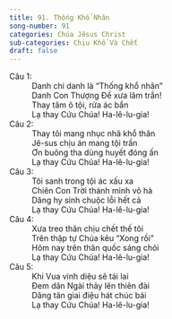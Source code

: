 ```yaml
---
title: 91. Thống Khổ Nhân
song-number: 91
categories: Chúa Jêsus Christ
sub-categories: Chịu Khổ Và Chết
draft: false
---
```

<dl><dt>Câu 1:</dt><dd data-verse="1">Danh chi danh là “Thống khổ nhân” <br/>Danh Con Thượng Đế xưa lâm trần! <br/>Thay tâm ô tội, rửa ác bẩn <br/>Lạ thay Cứu Chúa! Ha-lê-lu-gia! </dd><dt>Câu 2:</dt><dd data-verse="2">Thay tôi mang nhục nhã khổ thân <br/>Jê-sus chịu án mang tội trần <br/>Ơn buông tha dùng huyết đóng ấn <br/>Lạ thay Cứu Chúa! Ha-lê-lu-gia! </dd><dt>Câu 3:</dt><dd data-verse="3">Tôi sanh trong tội ác xấu xa <br/>Chiên Con Trời thánh minh vô hà <br/>Dâng hy sinh chuộc lỗi hết cả <br/>Lạ thay Cứu Chúa! Ha-lê-lu-gia! </dd><dt>Câu 4:</dt><dd data-verse="4">Xưa treo thân chịu chết thế tôi <br/>Trên thập tự Chúa kêu “Xong rồi” <br/>Hôm nay trên thân quốc sáng chói <br/>Lạ thay Cứu Chúa! Ha-lê-lu-gia! </dd><dt>Câu 5:</dt><dd data-verse="5"> Khi Vua vinh diệu sẽ tái lai <br/>Đem dân Ngài thảy lên thiên đài <br/>Dâng tân giai điệu hát chúc bái <br/>Lạ thay Cứu Chúa! Ha-lê-lu-gia! </dd></dl>